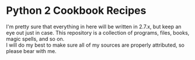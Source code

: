 # Python 2 Cookbook Recipes  

I'm pretty sure that everything in here will be written in 2.7.x, but keep an eye out just in case.
This repository is a collection of programs, files, books, magic spells, and so on.  
I will do my best to make sure all of my sources are properly attributed, so please bear with me.
